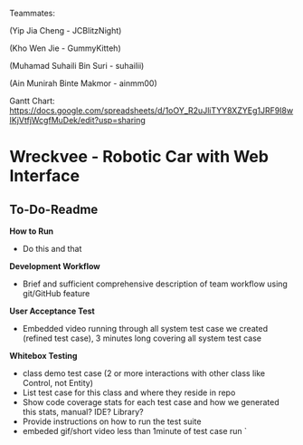 Teammates:

(Yip Jia Cheng - JCBlitzNight)

(Kho Wen Jie - GummyKitteh)

(Muhamad Suhaili Bin Suri - suhailii)

(Ain Munirah Binte Makmor - ainmm00)

Gantt Chart: https://docs.google.com/spreadsheets/d/1oOY_R2uJliTYY8XZYEg1JRF9I8wIKjVtfjWcgfMuDek/edit?usp=sharing

# Wreckvee - Robotic Car with Web Interface
## To-Do-Readme

__How to Run__
- Do this and that

__Development Workflow__
- Brief and sufficient comprehensive description of team workflow using git/GitHub feature

__User Acceptance Test__
- Embedded video running through all system test case we created (refined test case), 3 minutes long covering all system test case

__Whitebox Testing__
- class demo test case (2 or more interactions with other class like Control, not Entity)
- List test case for this class and where they reside in repo
- Show code coverage stats for each test case and how we generated this stats, manual? IDE? Library?
- Provide instructions on how to run the test suite
- embeded gif/short video less than 1minute of test case run
`
